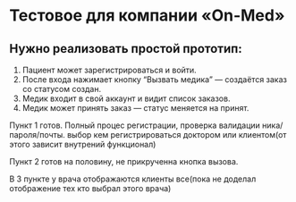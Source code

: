 # Тестовое для компании «On-Med»


## Нужно реализовать простой прототип:

1. Пациент может зарегистрироваться и войти.
2. После входа нажимает кнопку “Вызвать медика” — создаётся заказ со статусом создан.
3. Медик входит в свой аккаунт и видит список заказов.
4. Медик может принять заказ — статус меняется на принят.

Пункт 1 готов.
Полный процес регистрации, проверка валидации ника/пароля/почты.
выбор кем регистрироваться доктором или клиентом(от этого зависит внутрений функционал)

Пункт 2 готов на половину, не прикрученна кнопка вызова.

В 3 пункте у врача отображаются клиенты все(пока не доделал отображение тех кто выбрал этого врача)
